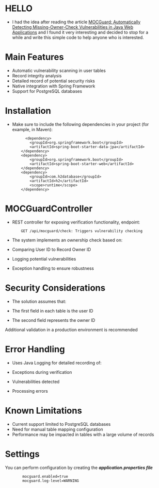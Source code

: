 # HELLO

- I had the idea after reading the article [MOCGuard: Automatically Detecting Missing-Owner-Check Vulnerabilities in Java Web Applications](https://www.computer.org/csdl/proceedings-article/sp/2025/223600a010/21B7Q2KLNn2) and I found it very interesting and decided to stop for a while and write this simple code to help anyone who is interested.

# Main Features

- Automatic vulnerability scanning in user tables
- Record integrity analysis
- Detailed record of potential security risks
- Native integration with Spring Framework
- Support for PostgreSQL databases

# Installation

- Make sure to include the following dependencies in your project (for example, in Maven):

            <dependency>
              <groupId>org.springframework.boot</groupId>
              <artifactId>spring-boot-starter-data-jpa</artifactId>
          </dependency>
          <dependency>
              <groupId>org.springframework.boot</groupId>
              <artifactId>spring-boot-starter-web</artifactId>
          </dependency>
          <dependency>
              <groupId>com.h2database</groupId>
              <artifactId>h2</artifactId>
              <scope>runtime</scope>
          </dependency>

# MOCGuardController

- REST controller for exposing verification functionality, endpoint:

          GET /api/mocguard/check: Triggers vulnerability checking

- The system implements an ownership check based on:

- Comparing User ID to Record Owner ID
- Logging potential vulnerabilities
- Exception handling to ensure robustness

# Security Considerations

- The solution assumes that:

- The first field in each table is the user ID
- The second field represents the owner ID

Additional validation in a production environment is recommended

# Error Handling

- Uses Java Logging for detailed recording of:

- Exceptions during verification
- Vulnerabilities detected
- Processing errors

# Known Limitations

- Current support limited to PostgreSQL databases
- Need for manual table mapping configuration
- Performance may be impacted in tables with a large volume of records

# Settings

You can perform configuration by creating the ***application.properties file***

            mocguard.enabled=true
            mocguard.log-level=WARNING
